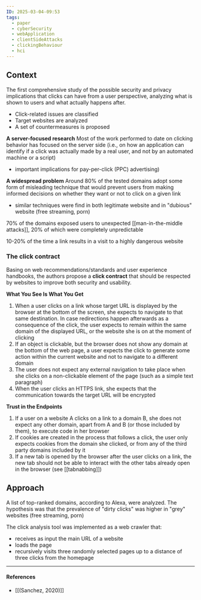 ```yaml
---
ID: 2025-03-04-09:53
tags:
  - paper
  - cyberSecurity
  - webApplication
  - clientSideAttacks
  - clickingBehaviour
  - hci
---
```

## Context

The first comprehensive study of the possible security and privacy implications that clicks can have from a user perspective, analyzing what is shown to users and what actually happens after.
- Click-related issues are classified
- Target websites are analyzed
- A set of countermeasures is proposed

**A server-focused research**
Most of the work performed to date on clicking behavior has focused on the server side (i.e., on how an application can identify if a click was actually made by a real user, and not by an automated machine or a script)
- important implications for pay-per-click (PPC) advertising)

**A widespread problem**
Around 80% of the tested domains adopt some form of misleading technique that would prevent users from making informed decisions on whether they want or not to click on a given link
- similar techniques were find in both legitimate website and in "dubious" website (free streaming, porn)

70% of the domains exposed users to unexpected [[man-in-the-middle attacks]], 20% of which were completely unpredictable

10-20% of the time a link results in a visit to a highly dangerous website

###  The click contract

Basing on web recommendations/standards and user experience handbooks, the authors propose a **click contract** that should be respected by websites to improve both security and usability.

**What You See Is What You Get**
1. When a user clicks on a link whose target URL is displayed by the browser at the bottom of the screen, she expects to navigate to that same destination. In case redirections happen afterwards as a consequence of the click, the user expects to remain within the same domain of the displayed URL, or the website she is on at the moment of clicking
2. If an object is clickable, but the browser does not show any domain at the bottom of the web page, a user expects the click to generate some action within the current website and not to navigate to a different domain
3. The user does not expect any external navigation to take place when she clicks on a non-clickable element of the page (such as a simple text paragraph)
4. When the user clicks an HTTPS link, she expects that the communication towards the target URL will be encrypted

**Trust in the Endpoints**
1. If a user on a website A clicks on a link to a domain B, she does not expect any other domain, apart from A and B (or those included by them), to execute code in her browser
2. If cookies are created in the process that follows a click, the user only expects cookies from the domain she clicked, or from any of the third party domains included by it
3. If a new tab is opened by the browser after the user clicks on a link, the new tab should not be able to interact with the other tabs already open in the browser (see [[tabnabbing]])

## Approach

A list of top-ranked domains, according to Alexa, were analyzed. The hypothesis was that the prevalence of "dirty clicks" was higher in "grey" websites (free streaming, porn)

The click analysis tool was implemented as a web crawler that:
- receives as input the main URL of a website
- loads the page
- recursively visits three randomly selected pages up to a distance of three clicks from the homepage


---
#### References
- [[(Sanchez, 2020)]]